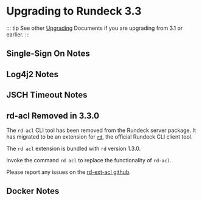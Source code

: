 # Upgrading to Rundeck 3.3


::: tip
See other [Upgrading](/upgrading/) Documents if you are upgrading from 3.1 or earlier.
:::

## Single-Sign On Notes

## Log4j2 Notes

## JSCH Timeout Notes

## rd-acl Removed in 3.3.0

The `rd-acl` CLI tool has been removed from the Rundeck server package. It has migrated to be an extension for [`rd`][rd], the official Rundeck CLI client tool.

The `rd acl` extension is bundled with `rd` version 1.3.0.

Invoke the command `rd acl` to replace the functionality of `rd-acl`.

Please report any issues on the [rd-ext-acl github](https://github.com/rundeck/rd-ext-acl).

[rd]: https://rundeck.github.io/rundeck-cli/

## Docker Notes
